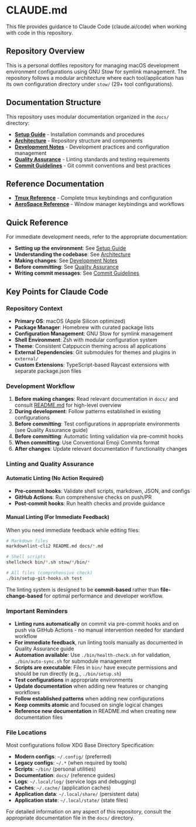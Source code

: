 # CLAUDE.md

This file provides guidance to Claude Code (claude.ai/code) when working
with code in this repository.

## Repository Overview

This is a personal dotfiles repository for managing macOS development
environment configurations using GNU Stow for symlink management. The
repository follows a modular architecture where each tool/application has its
own configuration directory under `stow/` (29+ tool configurations).

## Documentation Structure

This repository uses modular documentation organized in the `docs/` directory:

- **[Setup Guide](docs/setup-guide.md)** - Installation commands and procedures
- **[Architecture](docs/architecture.md)** - Repository structure and components
- **[Development Notes](docs/development-notes.md)** - Development practices
  and configuration management
- **[Quality Assurance](docs/quality-assurance.md)** - Linting standards and
  testing requirements
- **[Commit Guidelines](docs/commit-guidelines.md)** - Git commit conventions
  and best practices

## Reference Documentation

- **[Tmux Reference](docs/tmux-reference.md)** - Complete tmux keybindings
  and configuration
- **[AeroSpace Reference](docs/aerospace-reference.md)** - Window manager
  keybindings and workflows

## Quick Reference

For immediate development needs, refer to the appropriate documentation:

- **Setting up the environment**: See [Setup Guide](docs/setup-guide.md)
- **Understanding the codebase**: See [Architecture](docs/architecture.md)
- **Making changes**: See [Development Notes](docs/development-notes.md)
- **Before committing**: See [Quality Assurance](docs/quality-assurance.md)
- **Writing commit messages**: See [Commit Guidelines](docs/commit-guidelines.md)

## Key Points for Claude Code

### Repository Context

- **Primary OS**: macOS (Apple Silicon optimized)
- **Package Manager**: Homebrew with curated package lists
- **Configuration Management**: GNU Stow for symlink management
- **Shell Environment**: Zsh with modular configuration system
- **Theme**: Consistent Catppuccin theming across all applications
- **External Dependencies**: Git submodules for themes and plugins in
  `external/`
- **Custom Extensions**: TypeScript-based Raycast extensions with separate
  package.json files

### Development Workflow

1. **Before making changes**: Read relevant documentation in `docs/` and
   consult [README.md](README.md) for high-level overview
2. **During development**: Follow patterns established in existing configurations
3. **Before committing**: Test configurations in appropriate environments
   (see Quality Assurance guide)
4. **Before committing**: Automatic linting validation via pre-commit hooks
5. **When committing**: Use Conventional Emoji Commits format
6. **After changes**: Update relevant documentation if functionality changes

### Linting and Quality Assurance

#### Automatic Linting (No Action Required)

- **Pre-commit hooks**: Validate shell scripts, markdown, JSON, and configs
- **GitHub Actions**: Run comprehensive checks on push/PR
- **Post-commit hooks**: Run health checks and provide guidance

#### Manual Linting (For Immediate Feedback)

When you need immediate feedback while editing files:

```bash
# Markdown files
markdownlint-cli2 README.md docs/*.md

# Shell scripts
shellcheck bin/*.sh stow/*/bin/*

# All files (comprehensive check)
./bin/setup-git-hooks.sh test
```

The linting system is designed to be **commit-based** rather than
**file-change-based** for optimal performance and developer workflow.

### Important Reminders

- **Linting runs automatically** on commit via pre-commit hooks and on push
  via GitHub Actions - no manual intervention needed for standard workflow
- **For immediate feedback**, run linting tools manually as documented in
  Quality Assurance guide
- **Automation available**: Use `./bin/health-check.sh` for validation,
  `./bin/auto-sync.sh` for submodule management
- **Scripts are executable**: Files in `bin/` have execute permissions and
  should be run directly (e.g., `./bin/setup.sh`)
- **Test configurations** in appropriate environments
- **Update documentation** when adding new features or changing workflows
- **Follow established patterns** when adding new configurations
- **Keep commits atomic** and focused on single logical changes
- **Reference new documentation** in README.md when creating new
  documentation files

### File Locations

Most configurations follow XDG Base Directory Specification:

- **Modern configs**: `~/.config/` (preferred)
- **Legacy configs**: `~/.*` (when required by tools)
- **Scripts**: `~/bin/` (personal utilities)
- **Documentation**: `docs/` (reference guides)
- **Logs**: `~/.local/log/` (service logs and debugging)
- **Caches**: `~/.cache/` (application caches)
- **Application data**: `~/.local/share/` (persistent data)
- **Application state**: `~/.local/state/` (state files)

For detailed information on any aspect of this repository, consult the
appropriate documentation file in the `docs/` directory.
